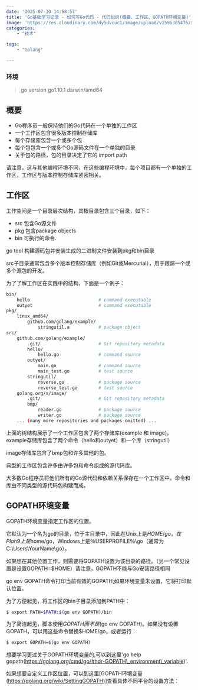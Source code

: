 ```yaml
---
date: '2025-07-30 14:58:57'
title: 'Go基础学习记录 - 如何写Go代码 - 代码组织(概要、工作区、GOPATH环境变量)'
image: 'https://res.cloudinary.com/dy5dvcuc1/image/upload/v1595385476/xiaorongmao/golang.jpg'
categories:
    - "技术"

tags:
    - "Golang"

---
```


### **环境**

> go version go1.10.1 darwin/amd64

## **概要**

* Go程序员一般保持他们的Go代码在一个单独的工作区
* 一个工作区包含很多版本控制存储库
* 每个存储库包含一个或多个包
* 每个包包含一个或多个Go源码文件在一个单独的目录
* 关于包的路径，包的目录决定了它的 import path

请注意，这与其他编程环境不同，在这些编程环境中，每个项目都有一个单独的工作区，工作区与版本控制存储库紧密相关。

## **工作区**

工作空间是一个目录层次结构，其根目录包含三个目录，如下：

* src 包含Go源文件
* pkg 包含package objects
* bin 可执行的命令.

go tool 构建源码包并安装生成的二进制文件安装到pkg和bin目录

src子目录通常包含多个版本控制存储库（例如Git或Mercurial），用于跟踪一个或多个源包的开发。

为了了解工作区在实践中的结构，下面是一个例子：

```bash
bin/
    hello                          # command executable
    outyet                         # command executable
pkg/
    linux_amd64/
        github.com/golang/example/
            stringutil.a           # package object
src/
    github.com/golang/example/
        .git/                      # Git repository metadata
        hello/
            hello.go               # command source
        outyet/
            main.go                # command source
            main_test.go           # test source
        stringutil/
            reverse.go             # package source
            reverse_test.go        # test source
    golang.org/x/image/
        .git/                      # Git repository metadata
        bmp/
            reader.go              # package source
            writer.go              # package source
    ... (many more repositories and packages omitted) ...
```

上面的树结构展示了一个工作区包含了两个存储库(example 和 image)。example存储库包含了两个命令（hello和outyet）和一个库（stringutil）

image存储库包含了bmp包和许多其他的包。

典型的工作区包含许多由许多包和命令组成的源代码库。

大多数Go程序员将他们所有的Go源代码和依赖关系保存在一个工作区中。命令和库由不同类型的源代码包构建而成。

## **GOPATH环境变量**

GOPATH环境变量指定工作区的位置。

它默认为一个名为go的目录，位于主目录中，因此在Unix上是$HOME/go，在Plan 9上是$home/go，Windows上是％USERPROFILE％\go（通常为C:\Users\YourName\go）。

如果想在其他位置工作，则需要将GOPATH设置为该目录的路径。（另一个常见设置是设置GOPATH=$HOME）请注意，GOPATH不能与Go安装路径相同

go env GOPATH命令打印当前有效的GOPATH;如果环境变量未设置，它将打印默认位置。

为了方便起见，将工作区的bin子目录添加到PATH中：

```bash
$ export PATH=$PATH:$(go env GOPATH)/bin
```

为了简洁起见，脚本使用$GOPATH而不是$(go env GOPATH)。如果没有设置GOPATH，可以用这些命令替换$HOME/go，或者运行：

```bash
$ export GOPATH=$(go env GOPATH)
```

想要学习更过关于GOPATH环境变量的,可以到这里'go help gopath(https://golang.org/cmd/go/#hdr-GOPATH\_environment\_variable)'.

如果想要自定义工作区位置，可以到这里[GOPATH环境变量(https://golang.org/wiki/SettingGOPATH)]查看具体不同平台的设置方法：

